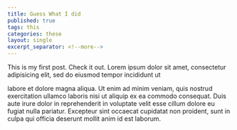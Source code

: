 ```yaml
---
title: Guess What I did
published: true
tags: this
categories: these
layout: single
excerpt_separator: <!--more-->
---
```


This is my first post. Check it out. Lorem ipsum dolor sit amet, consectetur adipisicing elit, sed do eiusmod tempor incididunt ut
<!--more-->
 labore et dolore magna aliqua. Ut enim ad minim veniam, quis nostrud exercitation ullamco laboris nisi ut aliquip ex ea commodo consequat. Duis aute irure dolor in reprehenderit in voluptate velit esse cillum dolore eu fugiat nulla pariatur. Excepteur sint occaecat cupidatat non proident, sunt in culpa qui officia deserunt mollit anim id est laborum.
